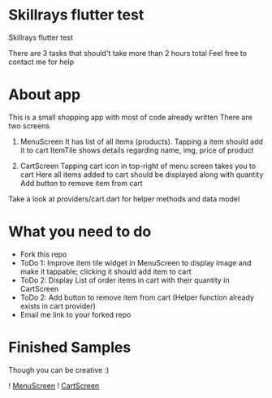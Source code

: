 # Skillrays flutter test

Skillrays flutter test

There are 3 tasks that should't take more than 2 hours total
Feel free to contact me for help

# About app

This is a small shopping app with most of code already written
There are two screens

1. MenuScreen
   It has list of all items (products). Tapping a item should add it to cart
   ItemTile shows details regarding name, img, price of product
   
2. CartScreen
   Tapping cart icon in top-right of menu screen takes you to cart
   Here all items added to cart should be displayed along with quantity
   Add button to remove item from cart
   
Take a look at providers/cart.dart for helper methods and data model

# What you need to do

- Fork this repo
- ToDo 1: Improve item tile widget in MenuScreen to display image and make it tappable; clicking it should add item to cart
- ToDo 2: Display List of order items in cart with their quantity in CartScreen
- ToDo 2: Add button to remove item from cart (Helper function already exists in cart provider)
- Email me link to your forked repo

# Finished Samples
Though you can be creative :)

! [MenuScreen](https://i.ibb.co/G0kf5TK/Screenshot-20190713-041442.jpg)
! [CartScreen](https://i.ibb.co/W600c8P/Screenshot-20190713-041456.jpg)





